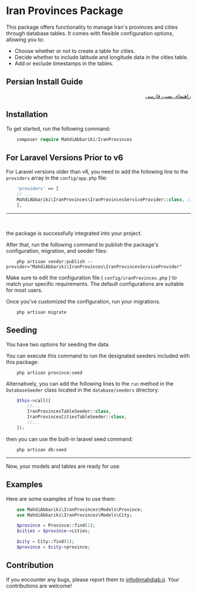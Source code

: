 # Iran Provinces Package

This package offers functionality to manage Iran's provinces and cities through database tables. It comes with flexible configuration options, allowing you to:

- Choose whether or not to create a table for cities.
- Decide whether to include latitude and longitude data in the cities table.
- Add or exclude timestamps in the tables.

## Persian Install Guide

<div dir="rtl">

[راهنمای نصب فارسی](Persian_ReadMe.md)

</div>

## Installation

To get started, run the following command:

```php
    composer require MahdiAbbariki/IranProvinces
```

## For Laravel Versions Prior to v6

For Laravel versions older than v6, you need to add the following line to the `providers` array in the `config/app.php` file:

```php
    'providers' => [
    // ...
    MahdiAbbariki\IranProvinces\IranProvincesServiceProvider::class, // Add this line at the end of the provider array
    ],
```

<hr>

<br>

the package is successfully integrated into your project.

After that, run the following command to publish the package's configuration, migration, and seeder files:

```shell
    php artisan vendor:publish --provider="MahdiAbbariki\IranProvinces\IranProvincesServiceProvider"
```

Make sure to edit the configuration file ( `config/iranProvinces.php` ) to match your specific requirements. The default configurations are suitable for most users.

Once you've customized the configuration, run your migrations.

```shell
    php artisan migrate
```

## Seeding

You have two options for seeding the data.

You can execute this command to run the designated seeders included with this package:

```shell
    php artisan province:seed
```

Alternatively, you can add the following lines to the `run` method in the `DatabaseSeeder` class located in the `database/seeders` directory:

```php
    $this->call([
        //...
        IranProvincesTableSeeder::class,
        IranProvincesCitiesTableSeeder::class,
        //...
    ]);
```

then you can use the built-in laravel seed command:

```shell
    php artisan db:seed
```

<hr>

Now, your models and tables are ready for use.

## Examples

Here are some examples of how to use them:

```php
    use MahdiAbbariki\IranProvinces\Models\Province;
    use MahdiAbbariki\IranProvinces\Models\City;

    $province = Province::find(1);
    $cities = $province->cities;

    $city = City::find(1);
    $province = $city->province;
```

## Contribution

If you encounter any bugs, please report them to [info@mahdiab.ir](mailto:info@mahdiab.ir). Your contributions are welcome!

